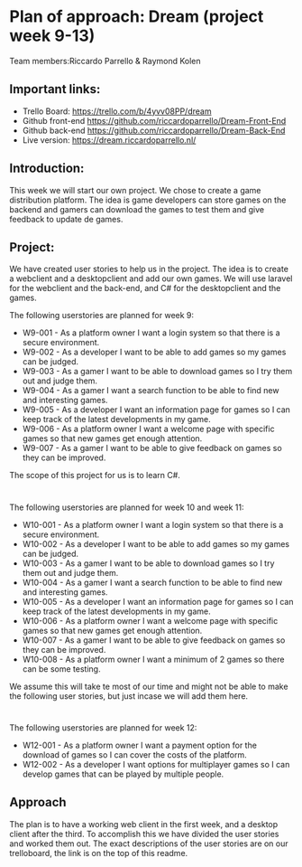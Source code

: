 
# Plan of approach: Dream (project week 9-13)

Team members:Riccardo Parrello & Raymond Kolen

## Important links:
- Trello Board: https://trello.com/b/4yvv08PP/dream
- Github front-end https://github.com/riccardoparrello/Dream-Front-End
- Github back-end https://github.com/riccardoparrello/Dream-Back-End
- Live version: https://dream.riccardoparrello.nl/


## Introduction:
This week we will start our own project. We chose to create a game distribution platform. The idea is game developers can store games on the backend and gamers can download the games to test them and give feedback to update de games.

## Project:
We have created user stories to help us in the project. The idea is to create a webclient and a desktopclient and add our own games. We will use laravel for the webclient and the back-end, and C# for the desktopclient and the games.

The following userstories are planned for week 9:
- W9-001  - As a platform owner I want a login system so that there is a secure environment.
- W9-002  - As a developer I want to be able to add games so my games can be judged.
- W9-003  - As a gamer I want to be able to download games so I try them out and judge them.
- W9-004  - As a gamer I want a search function to be able to find new and interesting games.
- W9-005  - As a developer I want an information page for games so I can keep track of the latest developments in my game.
- W9-006  - As a platform owner I want a welcome page with specific games so that new games get enough attention.
- W9-007  - As a gamer I want to be able to give feedback on games so they can be improved.

The scope of this project for us is to learn C#.
#
The following userstories are planned for week 10 and week 11:

- W10-001  - As a platform owner I want a login system so that there is a secure environment.
- W10-002  - As a developer I want to be able to add games so my games can be judged.
- W10-003  - As a gamer I want to be able to download games so I try them out and judge them.
- W10-004  - As a gamer I want a search function to be able to find new and interesting games.
- W10-005  - As a developer I want an information page for games so I can keep track of the latest developments in my game.
- W10-006  - As a platform owner I want a welcome page with specific games so that new games get enough attention.
- W10-007  - As a gamer I want to be able to give feedback on games so they can be improved.
- W10-008  - As a platform owner I want a minimum of 2 games so there can be some testing.

We assume this will take te most of our time and might not be able to make the following user stories, but just incase we will add them here.
#
The following userstories are planned for week 12:
- W12-001  - As a platform owner I want a payment option for the download of games so I can cover the costs of the platform.
- W12-002  - As a developer I want options for multiplayer games so I can develop games that can be played by multiple people.


## Approach

The plan is to have a working web client in the first week, and a desktop client after the third. To accomplish this we have divided the user stories and worked them out. The exact descriptions of the user stories are on our trelloboard, the link is on the top of this readme.
